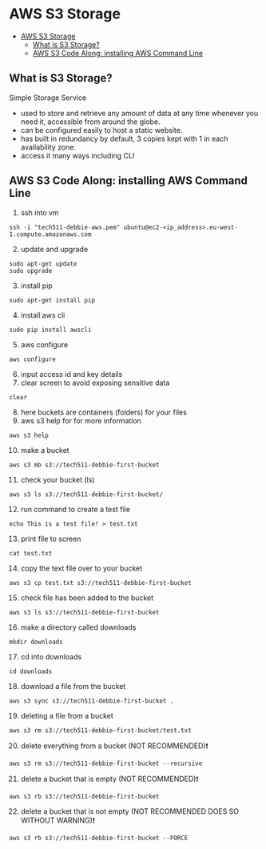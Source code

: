 # AWS S3 Storage

- [AWS S3 Storage](#aws-s3-storage)
  - [What is S3 Storage?](#what-is-s3-storage)
  - [AWS S3 Code Along: installing AWS Command Line](#aws-s3-code-along-installing-aws-command-line)

## What is S3 Storage?
Simple Storage Service
- used to store and retrieve any amount of data at any time whenever you need it, accessible from around the globe.
- can be configured easily to host a static website.
- has built in redundancy by default, 3 copies kept with 1 in each availability zone.
- access it many ways including CLI

## AWS S3 Code Along: installing AWS Command Line
1. ssh into vm
```
ssh -i "tech511-debbie-aws.pem" ubuntu@ec2-<ip_address>.eu-west-1.compute.amazonaws.com
```
2. update and upgrade
```
sudo apt-get update
sudo upgrade
```
3. install pip
```
sudo apt-get install pip
```
4. install aws cli
```
sudo pip install awscli
```
5. aws configure
```
aws configure
```
6. input access id and key details
7. clear screen to avoid exposing sensitive data
```
clear
```
8. here buckets are containers (folders) for your files
9.  aws s3 help for for more information
```
aws s3 help
```
10. make a bucket
```
aws s3 mb s3://tech511-debbie-first-bucket 
```
11. check your bucket (ls)
```
aws s3 ls s3://tech511-debbie-first-bucket/
```
12. run command to create a test file
```
echo This is a test file! > test.txt
```
13. print file to screen
```
cat test.txt
```
14. copy the text file over to your bucket
```
aws s3 cp test.txt s3://tech511-debbie-first-bucket
``` 
15. check file has been added to the bucket
```
aws s3 ls s3://tech511-debbie-first-bucket
```
16. make a directory called downloads
```
mkdir downloads
```
17. cd into downloads
```
cd downloads
```
18. download a file from the bucket
```
aws s3 sync s3://tech511-debbie-first-bucket .
```
19. deleting a file from a bucket
```
aws s3 rm s3://tech511-debbie-first-bucket/test.txt
```
20. delete everything from a bucket (NOT RECOMMENDED)❗
```
aws s3 rm s3://tech511-debbie-first-bucket --recursive
```
21.  delete a bucket that is empty (NOT RECOMMENDED)❗
```
aws s3 rb s3://tech511-debbie-first-bucket
```
22. delete a bucket that is not empty (NOT RECOMMENDED DOES SO WITHOUT WARNING)❗
```
aws s3 rb s3://tech511-debbie-first-bucket --FORCE
```